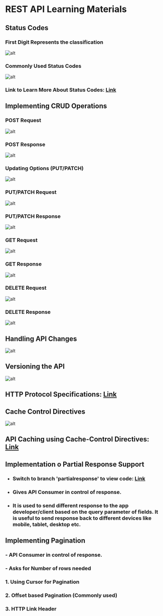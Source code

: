 # REST API Learning Materials

## Status Codes

### First Digit Represents the classification

![alt](images/statusCode1.png)

### Commonly Used Status Codes

![alt](images/statusCode2.png)

### Link to Learn More About Status Codes: [Link](https://developer.mozilla.org/en-US/docs/Web/HTTP/Status)

## Implementing CRUD Operations

### POST Request

![alt](images/postRequest.png)

### POST Response

![alt](images/postResponse.png)

### Updating Options (PUT/PATCH)

![alt](/images/updating.png)

### PUT/PATCH Request

![alt](/images/updateRequest.png)

### PUT/PATCH Response

![alt](/images/updateResponse.png)

### GET Request

![alt](/images/getRequest.png)

### GET Response

![alt](/images/getResponse.png)

### DELETE Request

![alt](/images/deleteRequest.png)

### DELETE Response

![alt](/images/deleteResponse.png)

## Handling API Changes

![alt](images/apiChanges.png)

## Versioning the API

![alt](images/apiVersioning.png)

## HTTP Protocol Specifications: [Link](https://www.w3.org/Protocols/rfc2616/rfc2616.html)

## Cache Control Directives

![alt](images/cacheControl.png)

## API Caching using Cache-Control Directives: [Link](./rest-api-caching/)

## Implementation o Partial Response Support

- ### Switch to branch 'partialresponse' to view code: [Link](https://github.com/sujal7/rest-api/tree/partialresponse)

- ### Gives API Consumer in control of response.
- ### It is used to send different response to the app developer/client based on the query parameter of fields. It is useful to send response back to different devices like mobile, tablet, desktop etc.

## Implementing Pagination

### - API Consumer in control of response.

### - Asks for Number of rows needed

### 1. Using Cursor for Pagination

### 2. Offset based Pagination (Commonly used)

### 3. HTTP Link Header
